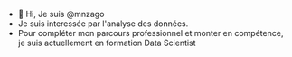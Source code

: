 - 👋 Hi, Je suis @mnzago
- Je suis interessée par l'analyse des données.
- Pour compléter mon parcours professionnel et monter en compétence, je suis actuellement en formation Data Scientist


<!---
mnzago/mnzago is a ✨ special ✨ repository because its `README.md` (this file) appears on your GitHub profile.
You can click the Preview link to take a look at your changes.
--->

